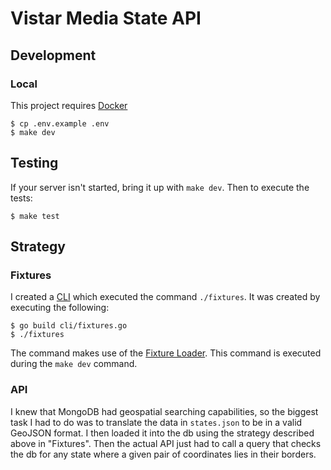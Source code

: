 # Vistar Media State API

## Development

### Local
This project requires [Docker](https://docs.docker.com/v17.12/docker-for-mac/install/)

```
$ cp .env.example .env
$ make dev
```

## Testing
If your server isn't started, bring it up with `make dev`. Then to execute the tests:
```
$ make test
```

## Strategy

### Fixtures
I created a [CLI](https://github.com/emmac1016/state-api/blob/dev/cli/fixtures.go) which executed the command `./fixtures`. It was created by executing the following:
```
$ go build cli/fixtures.go
$ ./fixtures
```
The command makes use of the [Fixture Loader](https://github.com/emmac1016/state-api/blob/dev/internal/loader.go). This command is executed during the `make dev` command.

### API
I knew that MongoDB had geospatial searching capabilities, so the biggest task I had to do was to translate the data in `states.json` to be in a valid GeoJSON format. I then loaded it into the db using the strategy described above in "Fixtures". Then the actual API just had to call a query that checks the db for any state where a given pair of coordinates lies in their borders.
